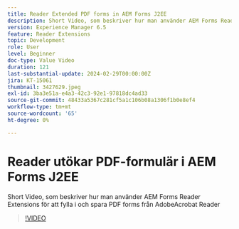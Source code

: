 ```yaml
---
title: Reader Extended PDF forms in AEM Forms J2EE
description: Short Video, som beskriver hur man använder AEM Forms Reader Extensions för att fylla i och spara PDF forms från Adobe/Acrobat Reader
version: Experience Manager 6.5
feature: Reader Extensions
topic: Development
role: User
level: Beginner
doc-type: Value Video
duration: 121
last-substantial-update: 2024-02-29T00:00:00Z
jira: KT-15061
thumbnail: 3427629.jpeg
exl-id: 3ba3e51a-e4a3-42c3-92e1-97818dc4ad33
source-git-commit: 48433a5367c281cf5a1c106b08a1306f1b0e8ef4
workflow-type: tm+mt
source-wordcount: '65'
ht-degree: 0%

---
```


# Reader utökar PDF-formulär i AEM Forms J2EE

Short Video, som beskriver hur man använder AEM Forms Reader Extensions för att fylla i och spara PDF forms från AdobeAcrobat Reader

>[!VIDEO](https://video.tv.adobe.com/v/3427629/?learn=on)
